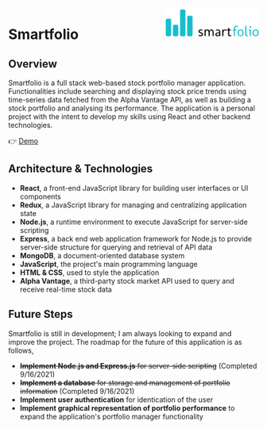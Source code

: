 <img src="./client/src/images/logo.png" alt="logo" title="SmartFolio" align="right" height="60" />

# Smartfolio

## Overview

Smartfolio is a full stack web-based stock portfolio manager application. Functionalities include searching and displaying 
stock price trends using time-series data fetched from the Alpha Vantage API, as well as building a stock portfolio and analysing 
its performance. The application is a personal project with the intent to develop my skills using React and other backend technologies. 

👉 <a href="https://react-smartfolio.netlify.app/" target="_blank">Demo</a>

## Architecture & Technologies

- **React**, a front-end JavaScript library for building user interfaces or UI components
- **Redux**, a JavaScript library for managing and centralizing application state
- **Node.js**, a runtime environment to execute JavaScript for server-side scripting
- **Express**, a back end web application framework for Node.js to provide server-side structure for querying and retrieval of API data
- **MongoDB**, a document-oriented database system
- **JavaScript**, the project's main programming language
- **HTML & CSS**,  used to style the application
- **Alpha Vantage**,  a third-party stock market API used to query and receive real-time stock data

## Future Steps

Smartfolio is still in development; I am always looking to expand and improve the project. The roadmap for the future of 
this application is as follows,

- ~~**Implement Node.js and Express.js** for server-side scripting~~ (Completed 9/16/2021)
- ~~**Implement a database** for storage and management of portfolio information~~ (Completed 9/16/2021)
- **Implement user authentication** for identication of the user
- **Implement graphical representation of portfolio performance** to expand the application's portfolio manager functionality
